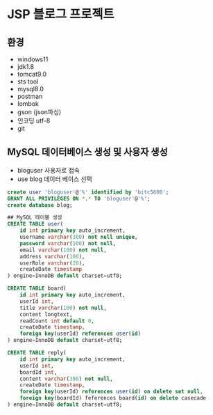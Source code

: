 # JSP 블로그 프로젝트

## 환경

- windows11
- jdk1.8
- tomcat9.0
- sts tool
- mysql8.0
- postman
- lombok
- gson (json파싱)
- 인코딩 utf-8
- git

## MySQL 데이터베이스 생성 및 사용자 생성

- bloguser 사용자로 접속
- use blog 데이터 베이스 선택 

```sql
create user 'bloguser'@'%' identified by 'bitc5600';
GRANT ALL PRIVILEGES ON *.* TO 'bloguser'@'%';
create database blog;

## MySQL 테이블 생성
CREATE TABLE user(
	id int primary key auto_increment,
	username varchar(100) not null unique,
	password varchar(100) not null,
	email varchar(100) not null,
	address varchar(100),
	userRole varchar(20),
	createDate timestamp
) engine=InnoDB default charset=utf8;

CREATE TABLE board(
	id int primary key auto_increment,
	userId int,
	title varchar(100) not null,
	content longtext,
	readCount int default 0,
	createDate timestamp,
	foreign key(userId) references user(id)
) engine=InnoDB default charset=utf8;

CREATE TABLE reply(
	id int primary key auto_increment,
	userId int,
	boardId int,
	content varchar(300) not null,
	createDate timestamp,
	foreign key(userId) references user(id) on delete set null,
	foreign key(boardId) feferences board(id) on delete casecade
) engine=InnoDB default charset=utf8;
```